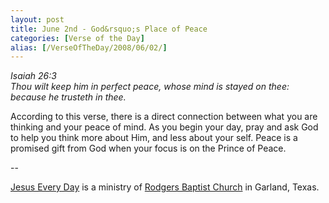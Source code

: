 ```yaml
---
layout: post
title: June 2nd - God&rsquo;s Place of Peace
categories: [Verse of the Day]
alias: [/VerseOfTheDay/2008/06/02/]
---
```


_Isaiah 26:3  
Thou wilt keep him in perfect peace, whose mind is stayed on thee:
because he trusteth in thee._

According to this verse, there is a direct connection between what
you are thinking and your peace of mind. As you begin your day, pray
and ask God to help you think more about Him, and less about your
self. Peace is a promised gift from God when your focus is on the
Prince of Peace.

 --

<a href=http://jesuseveryday.net>Jesus Every Day</a> is a ministry of <a href=http://rodgersbaptist.net>Rodgers Baptist Church</a> in Garland, Texas.
